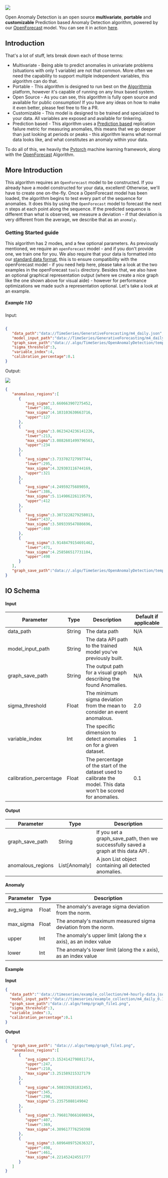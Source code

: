 <img src="https://i.imgur.com/wcFCKL5.png"></img>

Open Anomaly Detection is an open source **multivariate**, **portable** and **customizable** Prediction based Anomaly Detection algorithm, powered by our [OpenForecast][forecast] model. You can see it in action [here][algolink].

## Introduction

That's a lot of stuff, lets break down each of those terms:
* Multivariate - Being able to predict anomalies in univariate problems (situations with only 1 variable) are not that common. More often we
need the capability to support multiple independent variables, this algorithm can do that.
* Portable - This algorithm is designed to run best on the [Algorithmia][algo] platform, however it's capable of running on any linux based system.
* Open Source - As you can see, this algorithm is fully open source and available for public consumption! If you have any ideas on how to make it even better, please feel free to file a PR.
* Customizable - This model is designed to be trained and specialized to your data. All variables are exposed and available for tinkering.
* Prediction based - This algorithm uses a [Prediction based][pred] replication failure metric for measuring anomalies, this means that we go deeper than just looking at periods or peaks - this algorithm learns what normal data looks like, and what constitutes an anomaly within your data.

To do all of this, we heavily the [Pytorch][pytorch] machine learning framework, along with the [OpenForecast][forecast] Algorithm.


## More Introduction

This algorithm requires an `OpenForecast` model to be constructed. If you already have a model constructed for your data, excellent!
Otherwise, we'll have to create one on-the-fly.
Once a OpenForecast model has been loaded, the algorithm begins to test every part of the sequence for anomalies. It does this by using the `OpenForecast` model to forecast the next n steps at each point along the sequence.
If the predicted sequence is different than what is observed, we measure a deviation - if that deviation is very different from the average, we describe that as an `anomaly`.

### Getting Started guide
This algorithm has 2 modes, and a few optional parameters. As previously mentioned, we require an `openForecast` model - and if you don't provide one, we train one for you.
We also require that your data is formatted into our [standard data format][sdf], this is to ensure compatibility with the openForecast model - if you need help here, please take a look at the two examples in the openForecast `tools` directory.
Besides that, we also have an optional graphical representation output (where we create a nice graph like the one shown above for visual aide) - however for performance optimizations
we made such a representation optional. Let's take a look at an example.



##### Example 1 IO
Input: 
```json

{  
   "data_path":"data://TimeSeries/GenerativeForecasting/m4_daily.json",
   "model_input_path":"data://TimeSeries/GenerativeForecasting/m4_daily_0.1.0.zip",
   "graph_save_path":"data://.algo/TimeSeries/OpenAnomalyDetection/temp/graph_file.png",
   "sigma_threshold":3,
   "variable_index":4,
   "calibration_percentage":0.1
}

```

Output:

<img src="https://i.imgur.com/JpBWmOl.png"></img>

```json
{  
   "anomalous_regions":[  
      {  
         "avg_sigma":3.660663907275452,
         "lower":101,
         "max_sigma":4.103103630663716,
         "upper":127
      },
      {  
         "avg_sigma":3.0623424236141226,
         "lower":213,
         "max_sigma":3.0882601499796563,
         "upper":234
      },
      {  
         "avg_sigma":3.733702727997744,
         "lower":295,
         "max_sigma":4.329303116744169,
         "upper":321
      },
      {  
         "avg_sigma":4.24959275689059,
         "lower":386,
         "max_sigma":5.114906226119579,
         "upper":412
      },
      {  
         "avg_sigma":3.3073228279258013,
         "lower":437,
         "max_sigma":3.509339547886696,
         "upper":460
      },
      {  
         "avg_sigma":3.9148479154691462,
         "lower":471,
         "max_sigma":4.258586517731104,
         "upper":498
      }
   ],
   "graph_save_path":"data://.algo/TimeSeries/OpenAnomalyDetection/temp/graph_file.png"
}
```

## IO Schema

<a id="commonTable"></a>

#### Input

| Parameter | Type | Description | Default if applicable |
| --------- | ----------- | ----------- | ----------- |
| data_path | String | The data path | N/A |
| model_input_path | String | The data API path to the trained model you've previously built. |N/A|
| graph_save_path | String | The output path for a visual graph describing the found Anomalies. | N/A |
| sigma_threshold | Float | The minimum sigma deviation from the mean to consider an event anomalous. | 2.0 |
| variable_index | Int | The specific dimension to detect anomalies on for a given dataset. | 1 |
| calibration_percentage | Float | The percentage of the start of the dataset used to calibrate the model. This data won't be scored for anomalies. | 0.1 |

#### Output

| Parameter | Type | Description |
| --------- | ----------- | ----------- |
| graph_save_path | String | If you set a graph_save_path, then we successfully saved a graph at this data API . |
| anomalous_regions | List[Anomaly] | A json List object containing all detected anomalies. |



#### Anomaly

| Parameter | Type | Description |
| --------- | ----------- | ----------- |
| avg_sigma | Float | The anomaly's average sigma deviation from the norm. |
| max_sigma | Float | The anomaly's maximum measured sigma deviation from the norm. |
| upper | Int | The anomaly's upper limit (along the x axis), as an index value |
| lower | Int | The anomaly's lower limit (along the x axis), as an index value |


#### Example
**Input**
 ```json
{  
   "data_path":"'data://timeseries/example_collection/m4-hourly-data.json",
   "model_input_path":"data://timeseries/example_collection/m4_daily_0.1.0.zip",
   "graph_save_path":"data://.algo/temp/graph_file1.png",
   "sigma_threshold":3,
   "variable_index":3,
   "calibration_percentage":0.1
}
```

**Output**
```json
{  
   "graph_save_path": "data://.algo/temp/graph_file1.png",
   "anomalous_regions":[  
      {  
         "avg_sigma":3.1524142798011714,
         "upper":247,
         "lower":210,
         "max_sigma":3.251589215327179
      },
      {  
         "avg_sigma":4.508339281832453,
         "upper":345,
         "lower":298,
         "max_sigma":5.23575088149042
      },
      {  
         "avg_sigma":3.7968170661690834,
         "upper":407,
         "lower":369,
         "max_sigma":4.309617776250398
      },
      {  
         "avg_sigma":3.6096409752636327,
         "upper":498,
         "lower":461,
         "max_sigma":4.221452424551777
      }
   ]
}
```
[algo]: https://www.algorithmia.com
[pred]: https://www.dynatrace.com/support/help/monitor/problems/problem-detection/prediction-based-anomaly-detection/
[forecast]: https://github.com/algorithmia-algorithms/OpenForecast
[algolink]: https://algorithmia.com/algorithms/TimeSeries/OpenAnomalyDetection
[sdf]: https://github.com/algorithmia-algorithms/OpenForecast/tree/master/tools#the-standard-timeseries-format
[pytorch]: https://algorithmia.com/algorithms/TimeSeries/OpenForecast
[gitreadme]: GITREADME.d